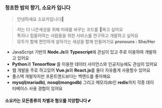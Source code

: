### 청초한 밤의 향기, 소요카 입니다

> 안녕하세요 소요카입니다👋

> 저는 더 나은세상을 위해 미래를 바꾸는 코드를 짜고 싶어요<br/> 특히나 힘들어하는 사람들을 위한 서비스를 연구하고 개발하고 싶어요<br/>모두가 함께 편안하게 살아가는 세상을 함께 만들어가요
**pronouns : She/Her**

* JavaScript 기반의 **Node.Js**와 **Typescript**에 관심이 있고 주로 이용하여 개발하고 있어요
* **Python**과 **Tensorflow** 를 이용한 데이터 사이언스와 인공지능에도 관심이 있어요
* 웹 개발을 주로 하고있어 **Vue.js**와 **React.js**를 둘다 자유롭게 사용할수 있어요
* 풀스택 개발자지만 프론트앤드보다는 백앤드를 좋아해요
* **mysql(mariadb)**, **nosql(mongodb)** 그리고 메모리db인 **redis**까지 각종 데이터베이스 사용 경험이 있어요

#### 소요카는 모든종류의 차별과 혐오를 지양합니다 💕

 

